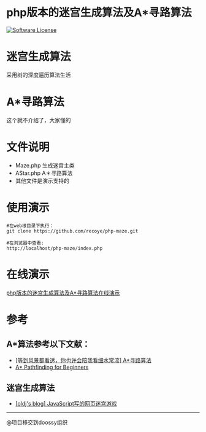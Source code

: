php版本的迷宫生成算法及A*寻路算法
=============

[![Software License](https://img.shields.io/badge/license-MIT-brightgreen.svg?style=flat)](http://recoye.mit-license.org/)

# 迷宫生成算法
采用树的深度遍历算法生活
# A*寻路算法
这个就不介绍了，大家懂的
# 文件说明
* Maze.php 生成迷宫主类
* AStar.php A＊寻路算法
* 其他文件是演示支持的

# 使用演示
~~~
#在web根目录下执行：
git clone https://github.com/recoye/php-maze.git

#在浏览器中查看:
http://localhost/php-maze/index.php
~~~

# 在线演示
[php版本的迷宫生成算法及A*寻路算法在线演示](http://www.recoye.com/maze/index.php)
# 参考
## A*算法参考以下文献：
* [[等到风景都看透，你也许会陪我看细水常流] A*寻路算法](http://hi.baidu.com/xindong_sx/item/ba60383e89b12149033edcf3)
* [A* Pathfinding for Beginners](http://www.gamedev.net/page/resources/_/technical/artificial-intelligence/a-pathfinding-for-beginners-r2003)


## 迷宫生成算法
* [[oldj's blog] JavaScript写的网页迷宫游戏](http://oldj.net/article/javascript-maze/)


---
@项目移交到doossy组织
